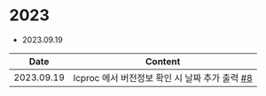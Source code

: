 # 2023
- 2023.09.19

| Date       | Content                                                                                             |
|------------|-----------------------------------------------------------------------------------------------|
| 2023.09.19 | lcproc 에서 버전정보 확인 시 날짜 추가 출력 [#8](https://github.com/fatima-go/fatima-cmd/issues/8)  |
